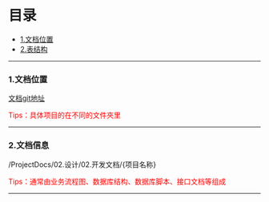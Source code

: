 # 目录

* [1.文档位置](#1)
* [2.表结构](#2)

---

### <div id="1">1.文档位置</div>

[文档git地址](http://git.dev.51job.com/HroEx/ProjectDocs)

<div style="color:red;">Tips：具体项目的在不同的文件夾里</div>

---

### <div id="2">2.文档信息</div>

<p>/ProjectDocs/02.设计/02.开发文档/{项目名称}</p>

<div style="color:red;">Tips：通常由业务流程图、数据库结构、数据库脚本、接口文档等组成</div>

---
